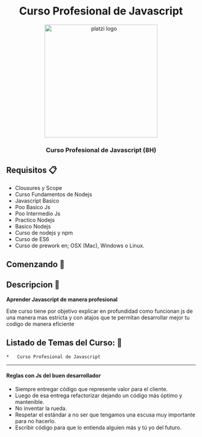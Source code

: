 <div align="center">
  <h1>Curso Profesional de Javascript</h1>
  <img src="https://upload.wikimedia.org/wikipedia/commons/3/32/Platzi.jpg" alt="platzi logo" height="300px">
  <h3 style="font-weight:bold;" >Curso Profesional de Javascript (8H)</h3>
  <h5></h5>
</div>

## Requisitos :clipboard:

* Clousures y Scope
* Curso Fundamentos de Nodejs
* Javascript Basico
* Poo Basico Js
* Poo Intermedio Js
* Practico Nodejs
* Basico Nodejs
* Curso de nodejs y npm
* Curso de ES6
* Curso de prework en; OSX (Mac), Windows o Linux.

## Comenzando 🚀

## Descripcion :notebook:

**Aprender Javascript de manera profesional**
<p>Este curso tiene por objetivo explicar en profundidad como funcionan js de una manera mas estricta y con atajos que te permitan desarrollar mejor tu codigo de manera eficiente </p>

## Listado de Temas del Curso: 💯
    *   Curso Profesional de Javascript
---
#### **Reglas con Js del buen desarrollador**
  * Siempre entregar código que represente valor para el cliente.
  * Luego de esa entrega refactorizar dejando un código más óptimo y mantenible.
  * No inventar la rueda. 
  * Respetar el estándar a no ser que tengamos una escusa muy importante para no hacerlo.
  * Escribir código para que lo entienda alguien más y tú yo del futuro.
